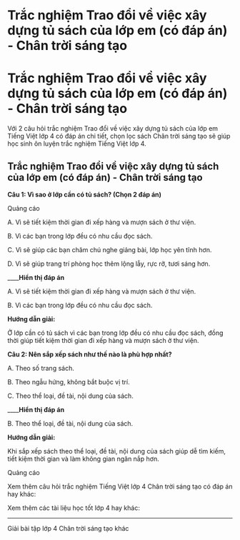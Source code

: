 # Trắc nghiệm Trao đổi về việc xây dựng tủ sách của lớp em (có đáp án) - Chân trời sáng tạo

# Trắc nghiệm Trao đổi về việc xây dựng tủ sách của lớp em (có đáp án) - Chân trời sáng tạo

Với 2 câu hỏi trắc nghiệm Trao đổi về việc xây dựng tủ sách của lớp em Tiếng Việt lớp 4 có đáp án chi tiết, chọn lọc sách Chân trời sáng tạo sẽ giúp học sinh ôn luyện trắc nghiệm Tiếng Việt lớp 4.

## Trắc nghiệm Trao đổi về việc xây dựng tủ sách của lớp em (có đáp án) - Chân trời sáng tạo

**Câu 1: Vì sao ở lớp cần có tủ sách? (Chọn 2 đáp án)**

Quảng cáo

A. Vì sẽ tiết kiệm thời gian đi xếp hàng và mượn sách ở thư viện.

B. Vì các bạn trong lớp đều có nhu cầu đọc sách.

C. Vì sẽ giúp các bạn chăm chú nghe giảng bài, lớp học yên tĩnh hơn.

D. Vì sẽ giúp trang trí phòng học thêm lộng lẫy, rực rỡ, tươi sáng hơn.

____**Hiển thị đáp án**

A. Vì sẽ tiết kiệm thời gian đi xếp hàng và mượn sách ở thư viện.

B. Vì các bạn trong lớp đều có nhu cầu đọc sách.

**Hướng dẫn giải:**

Ở lớp cần có tủ sách vì các bạn trong lớp đều có nhu cầu đọc sách, đồng thời giúp tiết kiệm thời gian đi xếp hàng và mượn sách ở thư viện.

**Câu 2: Nên sắp xếp sách như thế nào là phù hợp nhất?**

A. Theo số trang sách.

B. Theo ngẫu hứng, không bắt buộc vị trí.

C. Theo thể loại, đề tài, nội dung của sách.

____**Hiển thị đáp án**

B. Theo thể loại, đề tài, nội dung của sách.

**Hướng dẫn giải:**

Khi sắp xếp sách theo thể loại, đề tài, nội dung của sách giúp dễ tìm kiếm, tiết kiệm thời gian và làm không gian ngăn nắp hơn.

Quảng cáo

Xem thêm câu hỏi trắc nghiệm Tiếng Việt lớp 4 Chân trời sáng tạo có đáp án hay khác:

Xem thêm các tài liệu học tốt lớp 4 hay khác:

* * *

Giải bài tập lớp 4 Chân trời sáng tạo khác
